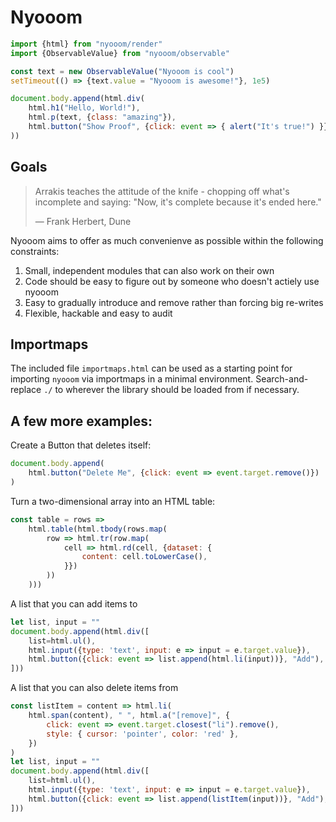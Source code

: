 # Nyooom

```js
import {html} from "nyooom/render"
import {ObservableValue} from "nyooom/observable"

const text = new ObservableValue("Nyooom is cool")
setTimeout(() => {text.value = "Nyooom is awesome!"}, 1e5)

document.body.append(html.div(
    html.h1("Hello, World!"),
    html.p(text, {class: "amazing"}),
    html.button("Show Proof", {click: event => { alert("It's true!") }})
))
```

## Goals

> Arrakis teaches the attitude of the knife - chopping off what's incomplete and
> saying: "Now, it's complete because it's ended here."
> 
> — Frank Herbert, Dune

Nyooom aims to offer as much convenienve as possible within the following
constraints:

1. Small, independent modules that can also work on their own
1. Code should be easy to figure out by someone who doesn't actiely use nyooom
1. Easy to gradually introduce and remove rather than forcing big re-writes
1. Flexible, hackable and easy to audit

## Importmaps

The included file `importmaps.html` can be used as a starting point for
importing `nyooom` via importmaps in a minimal environment. Search-and-replace
`./` to wherever the library should be loaded from if necessary.

## A few more examples:

Create a Button that deletes itself:

```js
document.body.append(
	html.button("Delete Me", {click: event => event.target.remove()})
)
```

Turn a two-dimensional array into an HTML table:
```js
const table = rows =>
	html.table(html.tbody(rows.map(
		row => html.tr(row.map(
			cell => html.rd(cell, {dataset: {
				content: cell.toLowerCase(),
			}})
		))
	)))
```

A list that you can add items to
```js
let list, input = ""
document.body.append(html.div([
	list=html.ul(),
	html.input({type: 'text', input: e => input = e.target.value}),
	html.button({click: event => list.append(html.li(input))}, "Add"),
]))
```

A list that you can also delete items from
```js
const listItem = content => html.li(
	html.span(content), " ", html.a("[remove]", {
		click: event => event.target.closest("li").remove(),
		style: { cursor: 'pointer', color: 'red' },
	})
)
let list, input = ""
document.body.append(html.div([
	list=html.ul(),
	html.input({type: 'text', input: e => input = e.target.value}),
	html.button({click: event => list.append(listItem(input))}, "Add"),
]))
```
